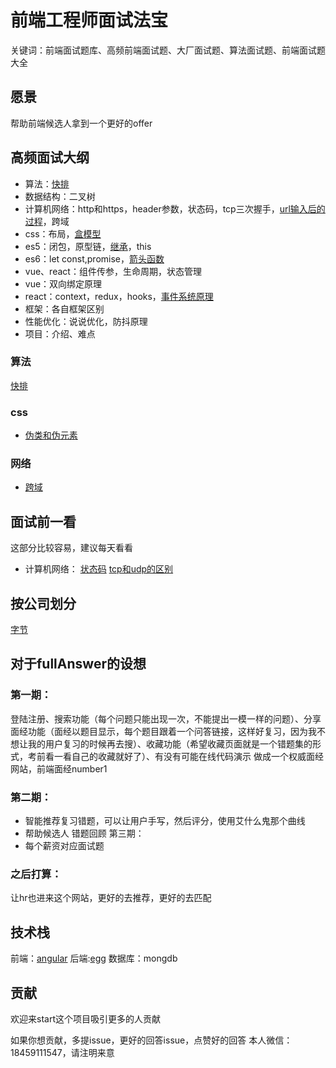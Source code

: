 # 前端工程师面试法宝

关键词：前端面试题库、高频前端面试题、大厂面试题、算法面试题、前端面试题大全
## 愿景
帮助前端候选人拿到一个更好的offer
## 高频面试大纲
- 算法：[快排](https://github.com/lanweipeng/fullAnswer/issues/2)
- 数据结构：二叉树
- 计算机网络：http和https，header参数，状态码，tcp三次握手，[url输入后的过程](https://github.com/lanweipeng/fullAnswer/issues/1)，跨域
- css：布局，[盒模型](https://github.com/lanweipeng/fullAnswer/issues/7)
- es5：闭包，原型链，[继承](https://github.com/lanweipeng/fullAnswer/issues/3)，this
- es6：let const,promise，[箭头函数](https://github.com/lanweipeng/fullAnswer/issues/8)
- vue、react：组件传参，生命周期，状态管理
- vue：双向绑定原理
- react：context，redux，hooks，[事件系统原理](https://github.com/lanweipeng/fullAnswer/issues/3)
- 框架：各自框架区别
- 性能优化：说说优化，防抖原理
- 项目：介绍、难点

### 算法
[快排](https://github.com/lanweipeng/fullAnswer/issues/2)
### css
- [伪类和伪元素](https://github.com/lanweipeng/fullAnswer/issues/9)
### 网络
- [跨域](https://github.com/lanweipeng/fullAnswer/issues/10)

## 面试前一看
这部分比较容易，建议每天看看
- 计算机网络：
[状态码](https://github.com/lanweipeng/fullAnswer/issues/12)
[tcp和udp的区别](https://github.com/lanweipeng/fullAnswer/issues/13)
## 按公司划分
[字节](https://github.com/lanweipeng/fullAnswer/blob/master/compony/bytedance.md)
## 对于fullAnswer的设想
### 第一期：
登陆注册、搜索功能（每个问题只能出现一次，不能提出一模一样的问题）、分享面经功能（面经以题目显示，每个题目跟着一个问答链接，这样好复习，因为我不想让我的用户复习的时候再去搜）、收藏功能（希望收藏页面就是一个错题集的形式，考前看一看自己的收藏就好了）、有没有可能在线代码演示
做成一个权威面经网站，前端面经number1

### 第二期：
- 智能推荐复习错题，可以让用户手写，然后评分，使用艾什么鬼那个曲线
- 帮助候选人
错题回顾
第三期：
- 每个薪资对应面试题
### 之后打算：
让hr也进来这个网站，更好的去推荐，更好的去匹配
## 技术栈
前端：[angular](https://angular.cn/start)
后端:[egg](https://eggjs.org/en/intro/quickstart.html)
数据库：mongdb
## 贡献
欢迎来start这个项目吸引更多的人贡献

如果你想贡献，多提issue，更好的回答issue，点赞好的回答
本人微信：18459111547，请注明来意